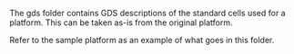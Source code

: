 The gds folder contains GDS descriptions of the standard cells used for a platform.
This can be taken as-is from the original platform.

Refer to the sample platform as an example of what goes in this folder.
